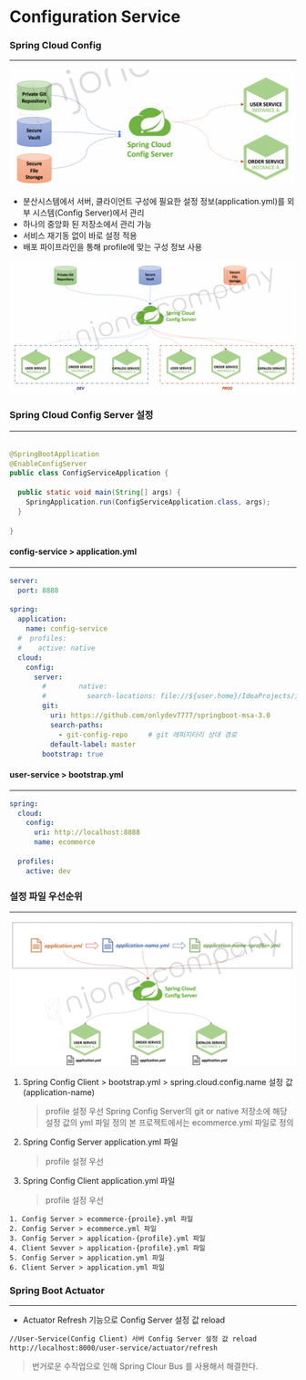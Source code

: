 # Configuration Service

### Spring Cloud Config

***
![Spring Cloud Config.png](img/section7/Spring%20Cloud%20Config.png)

- 분산시스템에서 서버, 클라이언트 구성에 필요한 설정 정보(application.yml)를 외부 시스템(Config Server)에서 관리
- 하나의 중앙화 된 저장소에서 관리 가능
- 서비스 재기동 없이 바로 설정 적용
- 배포 파이프라인을 통해 profile에 맞는 구성 정보 사용

![Spring Cloud Config-2.png](img/section7/Spring%20Cloud%20Config-2.png)

### Spring Cloud Config Server 설정

***

```java

@SpringBootApplication
@EnableConfigServer
public class ConfigServiceApplication {

  public static void main(String[] args) {
    SpringApplication.run(ConfigServiceApplication.class, args);
  }

}

```

#### config-service > application.yml

***

```yaml
server:
  port: 8888

spring:
  application:
    name: config-service
  #  profiles:
  #    active: native
  cloud:
    config:
      server:
        #        native:
        #          search-locations: file://${user.home}/IdeaProjects/inflearn-spring-boot-msa/springboot-msa-3.0/local-config-repo
        git:
          uri: https://github.com/onlydev7777/springboot-msa-3.0
          search-paths:
            - git-config-repo     # git 레퍼지터리 상대 경로
          default-label: master
        bootstrap: true
```

#### user-service > bootstrap.yml

***

```yaml
spring:
  cloud:
    config:
      uri: http://localhost:8888
      name: ecommerce

  profiles:
    active: dev
```

### 설정 파일 우선순위

***

![설정 파일 우선순위.png](img/section7/설정%20파일%20우선순위.png)

1. Spring Config Client > bootstrap.yml > spring.cloud.config.name 설정 값 (application-name)
   > profile 설정 우선
   > Spring Config Server의 git or native 저장소에 해당 설정 값의 yml 파일 정의
   > 본 프로젝트에서는 ecommerce.yml 파일로 정의

2. Spring Config Server application.yml 파일
   > profile 설정 우선

3. Spring Config Client application.yml 파일
   > profile 설정 우선

```
1. Config Server > ecommerce-{proile}.yml 파일
2. Config Server > ecommerce.yml 파일
3. Config Server > application-{profile}.yml 파일
4. Client Sevver > application-{profile}.yml 파일
5. Config Server > application.yml 파일
6. Client Server > application.yml 파일
```

### Spring Boot Actuator

***

- Actuator Refresh 기능으로 Config Server 설정 값 reload

```
//User-Service(Config Client) 서버 Config Server 설정 값 reload
http://localhost:8000/user-service/actuator/refresh
```

> 번거로운 수작업으로 인해 Spring Clour Bus 를 사용해서 해결한다.

